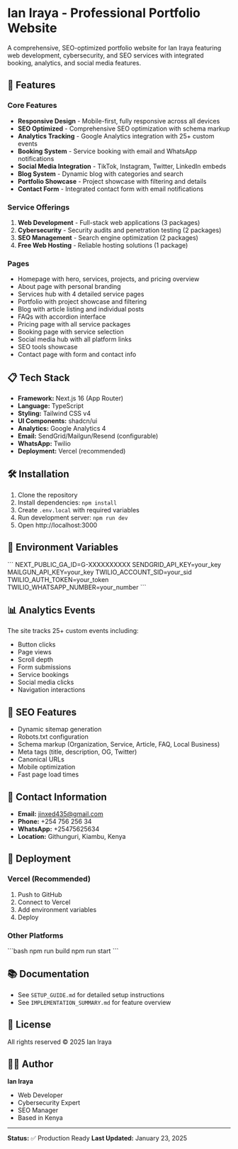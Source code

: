 # Ian Iraya - Professional Portfolio Website

A comprehensive, SEO-optimized portfolio website for Ian Iraya featuring web development, cybersecurity, and SEO services with integrated booking, analytics, and social media features.

## 🚀 Features

### Core Features
- **Responsive Design** - Mobile-first, fully responsive across all devices
- **SEO Optimized** - Comprehensive SEO optimization with schema markup
- **Analytics Tracking** - Google Analytics integration with 25+ custom events
- **Booking System** - Service booking with email and WhatsApp notifications
- **Social Media Integration** - TikTok, Instagram, Twitter, LinkedIn embeds
- **Blog System** - Dynamic blog with categories and search
- **Portfolio Showcase** - Project showcase with filtering and details
- **Contact Form** - Integrated contact form with email notifications

### Service Offerings
1. **Web Development** - Full-stack web applications (3 packages)
2. **Cybersecurity** - Security audits and penetration testing (2 packages)
3. **SEO Management** - Search engine optimization (2 packages)
4. **Free Web Hosting** - Reliable hosting solutions (1 package)

### Pages
- Homepage with hero, services, projects, and pricing overview
- About page with personal branding
- Services hub with 4 detailed service pages
- Portfolio with project showcase and filtering
- Blog with article listing and individual posts
- FAQs with accordion interface
- Pricing page with all service packages
- Booking page with service selection
- Social media hub with all platform links
- SEO tools showcase
- Contact page with form and contact info

## 📋 Tech Stack

- **Framework:** Next.js 16 (App Router)
- **Language:** TypeScript
- **Styling:** Tailwind CSS v4
- **UI Components:** shadcn/ui
- **Analytics:** Google Analytics 4
- **Email:** SendGrid/Mailgun/Resend (configurable)
- **WhatsApp:** Twilio
- **Deployment:** Vercel (recommended)

## 🛠️ Installation

1. Clone the repository
2. Install dependencies: `npm install`
3. Create `.env.local` with required variables
4. Run development server: `npm run dev`
5. Open http://localhost:3000

## 📝 Environment Variables

\`\`\`
NEXT_PUBLIC_GA_ID=G-XXXXXXXXXX
SENDGRID_API_KEY=your_key
MAILGUN_API_KEY=your_key
TWILIO_ACCOUNT_SID=your_sid
TWILIO_AUTH_TOKEN=your_token
TWILIO_WHATSAPP_NUMBER=your_number
\`\`\`

## 📊 Analytics Events

The site tracks 25+ custom events including:
- Button clicks
- Page views
- Scroll depth
- Form submissions
- Service bookings
- Social media clicks
- Navigation interactions

## 🎯 SEO Features

- Dynamic sitemap generation
- Robots.txt configuration
- Schema markup (Organization, Service, Article, FAQ, Local Business)
- Meta tags (title, description, OG, Twitter)
- Canonical URLs
- Mobile optimization
- Fast page load times

## 📱 Contact Information

- **Email:** jinxed435@gmail.com
- **Phone:** +254 756 256 34
- **WhatsApp:** +25475625634
- **Location:** Githunguri, Kiambu, Kenya

## 🚀 Deployment

### Vercel (Recommended)
1. Push to GitHub
2. Connect to Vercel
3. Add environment variables
4. Deploy

### Other Platforms
\`\`\`bash
npm run build
npm run start
\`\`\`

## 📚 Documentation

- See `SETUP_GUIDE.md` for detailed setup instructions
- See `IMPLEMENTATION_SUMMARY.md` for feature overview

## 📄 License

All rights reserved © 2025 Ian Iraya

## 👨‍💻 Author

**Ian Iraya**
- Web Developer
- Cybersecurity Expert
- SEO Manager
- Based in Kenya

---

**Status:** ✅ Production Ready
**Last Updated:** January 23, 2025
